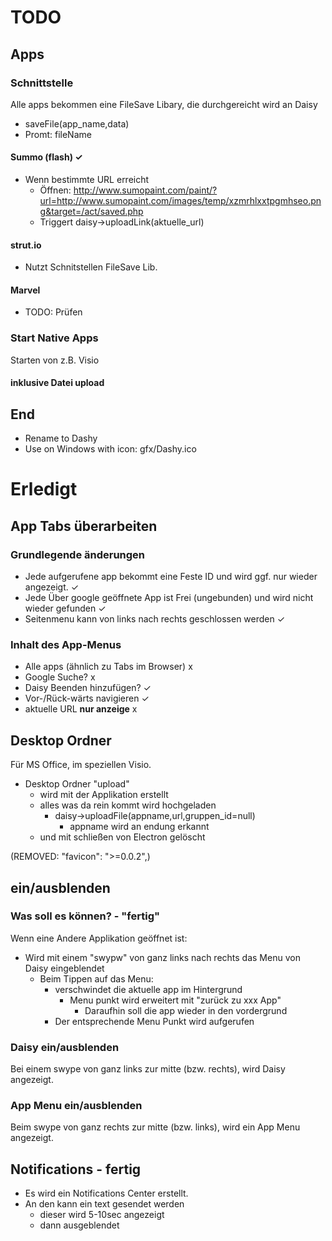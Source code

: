 # TODO

## Apps
### Schnittstelle
Alle apps bekommen eine FileSave Libary, die durchgereicht wird an Daisy
* saveFile(app_name,data)
* Promt: fileName
#### Summo (flash) ✓
* Wenn bestimmte URL erreicht
  * Öffnen: http://www.sumopaint.com/paint/?url=http://www.sumopaint.com/images/temp/xzmrhlxxtpgmhseo.png&target=/act/saved.php
  * Triggert daisy->uploadLink(aktuelle_url)
#### strut.io
* Nutzt Schnitstellen FileSave Lib.
#### Marvel
* TODO: Prüfen

### Start Native Apps
Starten von z.B. Visio
#### inklusive Datei upload


## End
* Rename to Dashy
* Use on Windows with icon: gfx/Dashy.ico

# Erledigt

## App Tabs überarbeiten
### Grundlegende änderungen
* Jede aufgerufene app bekommt eine Feste ID und wird ggf. nur wieder angezeigt. ✓
* Jede Über google geöffnete App ist Frei (ungebunden) und wird nicht wieder gefunden ✓
* Seitenmenu kann von links nach rechts geschlossen werden ✓
### Inhalt des App-Menus
* Alle apps (ähnlich zu Tabs im Browser) x
* Google Suche? x
* Daisy Beenden hinzufügen? ✓
* Vor-/Rück-wärts navigieren ✓
* aktuelle URL **nur anzeige** x

## Desktop Ordner
Für MS Office, im speziellen Visio.
* Desktop Ordner "upload"
  * wird mit der Applikation erstellt
  * alles was da rein kommt wird hochgeladen
    * daisy->uploadFile(appname,url,gruppen_id=null)
      * appname wird an endung erkannt
  * und mit schließen von Electron gelöscht

(REMOVED: "favicon": ">=0.0.2",)

## ein/ausblenden
### Was soll es können? - "fertig"
Wenn eine Andere Applikation geöffnet ist:
  * Wird mit einem "swypw" von ganz links nach rechts das Menu von Daisy eingeblendet
    * Beim Tippen auf das Menu:
      * verschwindet die aktuelle app im Hintergrund
        * Menu punkt wird erweitert mit "zurück zu xxx App"
          * Daraufhin soll die app wieder in den vordergrund
      * Der entsprechende Menu Punkt wird aufgerufen
### Daisy ein/ausblenden
Bei einem swype von ganz links zur mitte (bzw. rechts), wird Daisy angezeigt.
### App Menu ein/ausblenden
Beim swype von ganz rechts zur mitte (bzw. links), wird ein App Menu angezeigt.

## Notifications - fertig
* Es wird ein Notifications Center erstellt.
* An den kann ein text gesendet werden
  * dieser wird 5-10sec angezeigt
  * dann ausgeblendet
